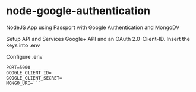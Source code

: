 # node-google-authentication
NodeJS App using Passport with Google Authentication and MongoDV

Setup API and Services Google+ API and an OAuth 2.0-Client-ID. Insert the keys into .env

Configure .env
```NODE_ENV=development
PORT=5000
GOOGLE_CLIENT_ID=
GOOGLE_CLIENT_SECRET=
MONGO_URI=```
